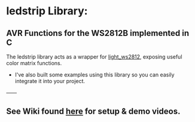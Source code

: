 # ledstrip Library: 
## AVR Functions for the WS2812B implemented in C

The ledstrip library acts as a wrapper for [light_ws2812](https://github.com/cpldcpu/light_ws2812), exposing useful color matrix functions.
 - I've also built some examples using this library so you can easily integrate it into your project.

——

## See Wiki found [here](https://github.com/Zarci/LED-Strip/wiki) for setup & demo videos.




